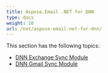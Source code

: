 ```yaml
---
title: Aspose.Email .NET for DNN
type: docs
weight: 10
url: /net/aspose-email-net-for-dnn/
---
```



This section has the following topics:

- [DNN Exchange Sync Module](/net/dnn-exchange-sync-module/)
- [DNN Gmail Sync Module](/net/dnn-gmail-sync-module/)
